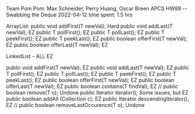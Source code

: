 Team Pom Pom: Max Schneider, Perry Huang, Oscar Breen
APCS
HW89 -- Swabbing the Deque
2022-04-12
time spent: 1.5 hrs

ArrayList:
public void addFirst(T newVal); Hard
public void addLast(T newVal); EZ
public T pollFirst(); EZ
public T pollLast(); EZ
public T peekFirst(); EZ
public T peekLast(); EZ
public boolean offerFirst(T newVal); EZ
public boolean offerLast(T newVal); EZ

LinkedList - ALL EZ

public void addFirst(T newVal); EZ
public void addLast(T newVal); EZ
public T pollFirst(); EZ
public T pollLast(); EZ
public T peekFirst(); EZ
public T peekLast(); EZ
public boolean offerFirst(T newVal); EZ
public boolean offerLast(T newVal); EZ
public boolean contains(T findVal); EZ
// public boolean remove(T o); Undone
public Iterator<T> iterator(); Some issues, but EZ
public boolean addAll (Collection<T> c); EZ
public Iterator<T> descendingIterator(); EZ
// public boolean removeLastOccurence(T o); Undone